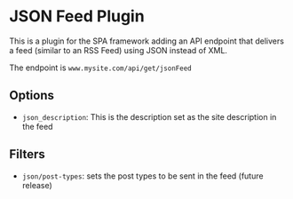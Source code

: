 # JSON Feed Plugin

This is a plugin for the SPA framework adding an API endpoint that delivers a feed (similar to an RSS Feed) using JSON instead of XML. 

The endpoint is `www.mysite.com/api/get/jsonFeed`

## Options

* `json_description`: This is the description set as the site description in the feed

## Filters

* `json/post-types`: sets the post types to be sent in the feed (future release)